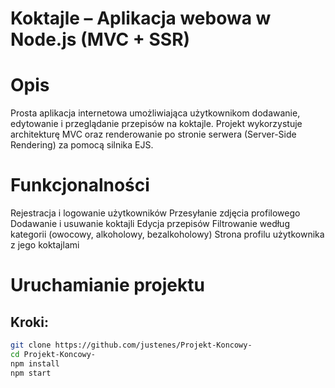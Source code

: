 #  Koktajle – Aplikacja webowa w Node.js (MVC + SSR)

# Opis
Prosta aplikacja internetowa umożliwiająca użytkownikom dodawanie, edytowanie i przeglądanie przepisów na koktajle. Projekt wykorzystuje architekturę MVC oraz renderowanie po stronie serwera (Server-Side Rendering) za pomocą silnika EJS.

# Funkcjonalności

Rejestracja i logowanie użytkowników
Przesyłanie zdjęcia profilowego
Dodawanie i usuwanie koktajli
Edycja przepisów
Filtrowanie według kategorii (owocowy, alkoholowy, bezalkoholowy)
Strona profilu użytkownika z jego koktajlami

# Uruchamianie projektu

## Kroki:

```bash
git clone https://github.com/justenes/Projekt-Koncowy-
cd Projekt-Koncowy-
npm install
npm start
